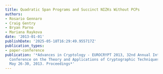 ```yaml
---
title: Quadratic Span Programs and Succinct NIZKs Without PCPs
authors:
- Rosario Gennaro
- Craig Gentry
- Bryan Parno
- Mariana Raykova
date: '2013-01-01'
publishDate: '2025-05-18T16:29:49.955717Z'
publication_types:
- paper-conference
publication: '*Advances in Cryptology - EUROCRYPT 2013, 32nd Annual International
  Conference on the Theory and Applications of Cryptographic Techniques, Athens, Greece,
  May 26-30, 2013. Proceedings*'
---
```


